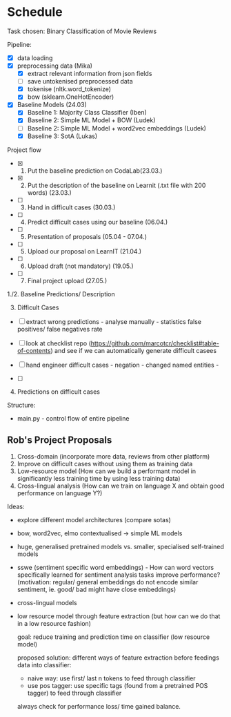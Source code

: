 # Schedule

Task chosen: Binary Classification of Movie Reviews

Pipeline:
- [x] data loading 
- [x] preprocessing data (Mika)
  - [x] extract relevant information from json fields
  - [ ] save untokenised preprocessed data
  - [x] tokenise (nltk.word_tokenize)
  - [x] bow (sklearn.OneHotEncoder)

- [x] Baseline Models (24.03)
  - [x] Baseline 1: Majority Class Classifier (Iben)
  - [x] Baseline 2: Simple ML Model + BOW (Ludek)
  - [ ] Baseline 2: Simple ML Model + word2vec embeddings 
        (Ludek)
  - [x] Baseline 3: SotA (Lukas)

Project flow
- [x] 1. Put the baseline prediction on CodaLab(23.03.)
- [x] 2. Put the description of the baseline on Learnit (.txt file with 200 words) (23.03.)
- [ ] 3. Hand in difficult cases (30.03.)
- [ ] 4. Predict difficult cases using our baseline (06.04.)
- [ ] 5. Presentation of proposals (05.04 - 07.04.)
- [ ] 5. Upload our proposal on LearnIT (21.04.)
- [ ] 6. Upload draft (not mandatory) (19.05.)
- [ ] 7. Final project upload (27.05.)

1./2. Baseline Predictions/ Description

3. Difficult Cases
- [ ] extract wrong predictions
      - analyse manually
      - statistics false positives/ false negatives rate

- [ ] look at checklist repo
  (https://github.com/marcotcr/checklist#table-of-contents)
  and see if we can automatically generate difficult casees

- [ ] hand engineer difficult cases
      - negation
      - changed named entities
      - 

- [ ] 

4. Predictions on difficult cases

Structure:
- main.py - control flow of entire pipeline

Rob's Project Proposals
-----------------
1. Cross-domain (incorporate more data, reviews from other
   platform)
2. Improve on difficult cases without using them as training
   data
3. Low-resource model (How can we build a performant model
   in significantly less training time by using less
   training data)
4. Cross-lingual analysis (How can we train on language
   X and obtain good performance on language Y?) 

Ideas:
- explore different model architectures (compare sotas)
- bow, word2vec, elmo contextualised -> simple ML models
- huge, generalised pretrained models vs. smaller, specialised
  self-trained models
- sswe (sentiment specific word embeddings) - How can word
  vectors specifically learned for sentiment analysis tasks
  improve performance? (motivation: regular/ general
  embeddings do not encode similar sentiment, ie. good/ bad
  might have close embeddings)
- cross-lingual models 
- low resource model through feature extraction (but how can
  we do that in a low resource fashion)

  goal: reduce training and prediction time on classifier (low
        resource model)

  proposed solution: 
  different ways of feature extraction before feedings data
  into classifier:
  - naive way: use first/ last n tokens to feed through
    classifier
  - use pos tagger: use specific tags (found from a pretrained
    POS tagger) to feed through classifier

  always check for performance loss/ time gained balance.
